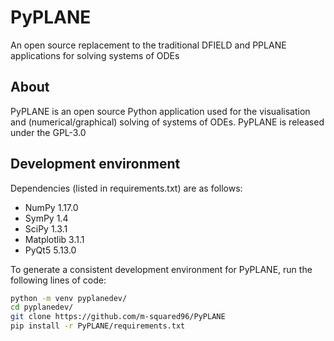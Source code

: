 # PyPLANE

An open source replacement to the traditional DFIELD and PPLANE applications for solving systems of ODEs

## About

PyPLANE is an open source Python application used for the visualisation and (numerical/graphical) solving of systems of
ODEs. PyPLANE is released under the GPL-3.0

## Development environment

Dependencies (listed in requirements.txt) are as follows:
* NumPy 1.17.0
* SymPy 1.4
* SciPy 1.3.1
* Matplotlib 3.1.1
* PyQt5 5.13.0

To generate a consistent development environment for PyPLANE, run the following lines of code:

```bash
python -m venv pyplanedev/
cd pyplanedev/
git clone https://github.com/m-squared96/PyPLANE
pip install -r PyPLANE/requirements.txt
```
